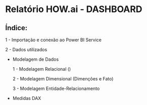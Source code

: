 # Relatório HOW.ai - DASHBOARD

## Índice:

1 - Importação e conexão ao Power BI Service

2 - Dados utilizados
  *	Modelagem de Dados
  
      1 - Modelagem Relacional ()
  
      2 - Modelagem Dimensional (Dimenções e Fato)
  
      3 - Modelagem Entidade-Relacionamento
  *	Medidas DAX
